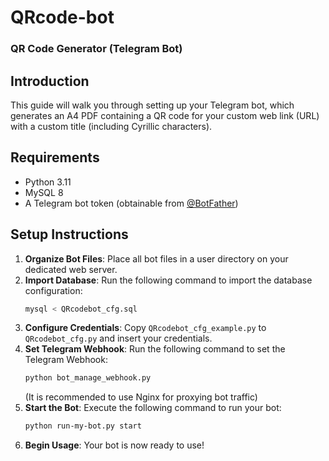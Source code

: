 # QRcode-bot
### QR Code Generator (Telegram Bot)

## Introduction
This guide will walk you through setting up your Telegram bot, which generates an A4 PDF containing a QR code for your custom web link (URL) with a custom title (including Cyrillic characters).

## Requirements
- Python 3.11
- MySQL 8
- A Telegram bot token (obtainable from [@BotFather](https://t.me/botfather))

## Setup Instructions

1. **Organize Bot Files**: Place all bot files in a user directory on your dedicated web server.
2. **Import Database**: Run the following command to import the database configuration:
   ```sh
   mysql < QRcodebot_cfg.sql
   ```
3. **Configure Credentials**: Copy `QRcodebot_cfg_example.py` to `QRcodebot_cfg.py` and insert your credentials.
4. **Set Telegram Webhook**: Run the following command to set the Telegram Webhook:
   ```sh
   python bot_manage_webhook.py
   ```
   (It is recommended to use Nginx for proxying bot traffic)
5. **Start the Bot**: Execute the following command to run your bot:
   ```sh
   python run-my-bot.py start
   ```
6. **Begin Usage**: Your bot is now ready to use!
